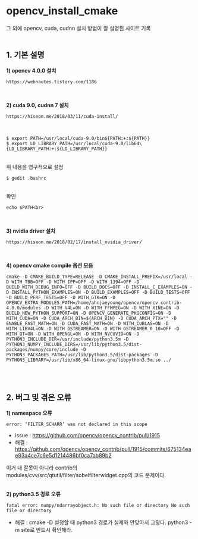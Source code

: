 # opencv_install_cmake
그 외에 opencv, cuda, cudnn 설치 방법이 잘 설명된 사이트 기록
<br>
<br>

## 1. 기본 설명
**1) opencv 4.0.0 설치**<br>
<pre><code>https://webnautes.tistory.com/1186</code></pre> <br>
 
**2) cuda 9.0, cudnn 7 설치**<br>
<pre><code>https://hiseon.me/2018/03/11/cuda-install/</code></pre> <br>


```
$ export PATH=/usr/local/cuda-9.0/bin${PATH:+:${PATH}}
$ export LD_LIBRARY_PATH=/usr/local/cuda-9.0/lib64\{LD_LIBRARY_PATH:+:${LD_LIBRARY_PATH}}
```
<br>
위 내용을  영구적으로 설정<br>

```
$ gedit .bashrc
```
<br>
확인<br>

```
echo $PATH<br>
```
<br>
 
**3) nvidia driver 설치**<br>
<pre><code>https://hiseon.me/2018/02/17/install_nvidia_driver/</code></pre> <br>
 
**4) opencv cmake compile 옵션 모음**<br>
```
cmake -D CMAKE_BUILD_TYPE=RELEASE -D CMAKE_INSTALL_PREFIX=/usr/local -D WITH_TBB=OFF -D WITH_IPP=OFF -D WITH_1394=OFF -D BUILD_WITH_DEBUG_INFO=OFF -D BUILD_DOCS=OFF -D INSTALL_C_EXAMPLES=ON -D INSTALL_PYTHON_EXAMPLES=ON -D BUILD_EXAMPLES=OFF -D BUILD_TESTS=OFF -D BUILD_PERF_TESTS=OFF -D WITH_GTK=ON -D OPENCV_EXTRA_MODULES_PATH=/home/ahnjaeyoung/opencv/opencv_contrib-4.0.0/modules -D WITH_V4L=ON -D WITH_FFMPEG=ON -D WITH_XINE=ON -D BUILD_NEW_PYTHON_SUPPORT=ON -D OPENCV_GENERATE_PKGCONFIG=ON -D WITH_CUDA=ON -D CUDA_ARCH_BIN=${ARCH_BIN} -D CUDA_ARCH_PTX="" -D ENABLE_FAST_MATH=ON -D CUDA_FAST_MATH=ON -D WITH_CUBLAS=ON -D WITH_LIBV4L=ON -D WITH_GSTREAMER=ON -D WITH_GSTREAMER_0_10=OFF -D WITH_QT=ON -D WITH_OPENGL=ON -D WITH_NVCUVID=ON -D PYTHON3_INCLUDE_DIR=/usr/include/python3.5m -D PYTHON3_NUMPY_INCLUDE_DIRS=/usr/lib/python3.5/dist-packages/numpy/core/include -D PYTHON3_PACKAGES_PATH=/usr/lib/python3.5/dist-packages -D PYTHON3_LIBRARY=/usr/lib/x86_64-linux-gnu/libpython3.5m.so ../
```
<br>
<br>

## 2. 버그 및 겪은 오류
**1) namespace 오류**<br>
```
error: ‘FILTER_SCHARR’ was not declared in this scope
```

* issue : https://github.com/opencv/opencv_contrib/pull/1915 <br>
* 해결   : https://github.com/opencv/opencv_contrib/pull/1915/commits/675134eae93a4ce7c6e5d1214486bf0ca7ab89b2 <br>

이거 내 잘못이 아니라 contrib의 modules/cvv/src/qtutil/filter/sobelfilterwidget.cpp의 코드 문제이다.<br>
<br>

**2) python3.5 경로 오류**<br>
```
fatal error: numpy/ndarrayobject.h: No such file or directory No such file or directory
```
* 해결  : cmake -D 설정할 때 python3 경로가 실제와 안맞아서 그렇다. python3 -m site로 반드시 확인해라.
